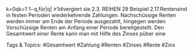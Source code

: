 k=0qk=1
1−q,für|q| ≥1divergiert sie.2.3. REIHEN 29
Beispiel 2.17.Rentensind in festen Perioden wiederkehrende Zahlungen. Nachschüssige Renten
werden immer am Ende der Periode ausgezahlt, hingegen werden Vorschüssige Renten am Anfang
einer Periode bereitgestellt. Den Gesamtwert einer Rente kann man mit Hilfe des Zinses püber eine

   Tags & Topics:
   #Gesamtwert
   #Zahlung
   #Renten
   #Zinses
   #Rente
   #Zins